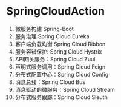 # SpringCloudAction

1. 微服务构建 Spring-Boot
2. 服务治理 Spring Cloud Eureka
3. 客户端负载均衡 Spring Cloud Ribbon
4. 服务容错保护: Spring Cloud Hystrix
5. API网关服务：Spring Cloud Zuul
6. 声明式服务调用：Spring Cloud Feign
7. 分布式配置中心：Spring Cloud Config
8. 消息总线：Spring Cloud Bus
9. 消息驱动的微服务：Spring Cloud Stream
10. 分布式服务跟踪：Spring Cloud Sleuth
